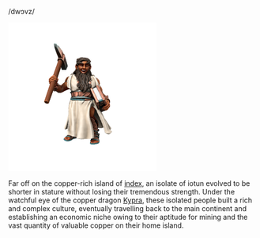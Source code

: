 /dwɔvz/

![](../../_assets/species/dwarf.png)

Far off on the copper-rich island of [index](../../Locations/Kaiper/index.md), an isolate of iotun evolved to be shorter in stature without losing their tremendous strength. Under the watchful eye of the copper dragon [Kypra](../../People/index.md#kypra), these isolated people built a rich and complex culture, eventually travelling back to the main continent and establishing an economic niche owing to their aptitude for mining and the vast quantity of valuable copper on their home island.